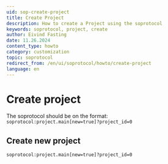 ```yaml
---
uid: sop-create-project
title: Create Project
description: How to create a Project using the soprotocol
keywords: soprotocol, project, create
author: Eivind Fasting
date: 11.26.2024
content_type: howto
category: customization
topic: soprotocol
redirect_from: /en/ui/soprotocol/howto/create-project
language: en
---
```


# Create project

The soprotocol should be on the format: ```soprotocol:project.main[new=true]?project_id=0```

## Create new project

```soprotocol:project.main[new=true]?project_id=0```
